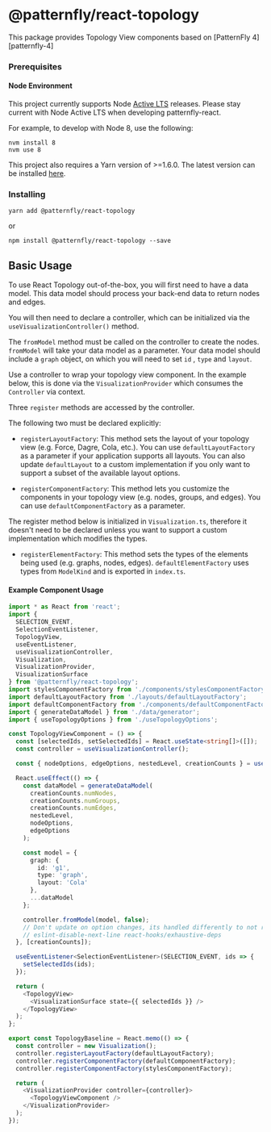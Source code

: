 # @patternfly/react-topology

This package provides Topology View components based on [PatternFly 4][patternfly-4]

### Prerequisites

#### Node Environment

This project currently supports Node [Active LTS](https://github.com/nodejs/Release#release-schedule) releases. Please stay current with Node Active LTS when developing patternfly-react.

For example, to develop with Node 8, use the following:

```
nvm install 8
nvm use 8
```

This project also requires a Yarn version of >=1.6.0. The latest version can be installed [here](https://yarnpkg.com/).

### Installing

```
yarn add @patternfly/react-topology
```

or

```
npm install @patternfly/react-topology --save
```

## Basic Usage

To use React Topology out-of-the-box, you will first need to have a data model. This data model should process your back-end data to return nodes and edges.

You will then need to declare a controller, which can be initialized via the `useVisualizationController()` method.

The `fromModel` method must be called on the controller to create the nodes. `fromModel` will take your data model as a parameter. Your data model should include a `graph` object, on which you will need to set `id` , `type` and `layout`.

Use a controller to wrap your topology view component. In the example below, this is done via the `VisualizationProvider` which consumes the `Controller` via context.

Three `register` methods are accessed by the controller.

The following two must be declared explicitly\:

- `registerLayoutFactory`\: This method sets the layout of your topology view (e.g. Force, Dagre, Cola, etc.). You can use `defaultLayoutFactory` as a parameter if your application supports all layouts. You can also update `defaultLayout` to a custom implementation if you only want to support a subset of the available layout options.

- `registerComponentFactory`\: This method lets you customize the components in your topology view (e.g. nodes, groups, and edges). You can use `defaultComponentFactory` as a parameter.

The register method below is initialized in `Visualization.ts`, therefore it doesn't need to be declared unless you want to support a custom implementation which modifies the types.

- `registerElementFactory`\: This method sets the types of the elements being used (e.g. graphs, nodes, edges). `defaultElementFactory` uses types from `ModelKind` and is exported in `index.ts`.

#### Example Component Usage

```ts
import * as React from 'react';
import {
  SELECTION_EVENT,
  SelectionEventListener,
  TopologyView,
  useEventListener,
  useVisualizationController,
  Visualization,
  VisualizationProvider,
  VisualizationSurface
} from '@patternfly/react-topology';
import stylesComponentFactory from './components/stylesComponentFactory';
import defaultLayoutFactory from './layouts/defaultLayoutFactory';
import defaultComponentFactory from './components/defaultComponentFactory';
import { generateDataModel } from './data/generator';
import { useTopologyOptions } from './useTopologyOptions';

const TopologyViewComponent = () => {
  const [selectedIds, setSelectedIds] = React.useState<string[]>([]);
  const controller = useVisualizationController();

  const { nodeOptions, edgeOptions, nestedLevel, creationCounts } = useTopologyOptions(controller);

  React.useEffect(() => {
    const dataModel = generateDataModel(
      creationCounts.numNodes,
      creationCounts.numGroups,
      creationCounts.numEdges,
      nestedLevel,
      nodeOptions,
      edgeOptions
    );

    const model = {
      graph: {
        id: 'g1',
        type: 'graph',
        layout: 'Cola'
      },
      ...dataModel
    };

    controller.fromModel(model, false);
    // Don't update on option changes, its handled differently to not re-layout
    // eslint-disable-next-line react-hooks/exhaustive-deps
  }, [creationCounts]);

  useEventListener<SelectionEventListener>(SELECTION_EVENT, ids => {
    setSelectedIds(ids);
  });

  return (
    <TopologyView>
      <VisualizationSurface state={{ selectedIds }} />
    </TopologyView>
  );
};

export const TopologyBaseline = React.memo(() => {
  const controller = new Visualization();
  controller.registerLayoutFactory(defaultLayoutFactory);
  controller.registerComponentFactory(defaultComponentFactory);
  controller.registerComponentFactory(stylesComponentFactory);

  return (
    <VisualizationProvider controller={controller}>
      <TopologyViewComponent />
    </VisualizationProvider>
  );
});
```
